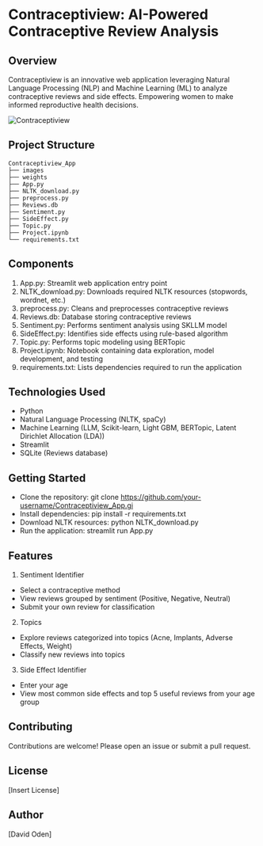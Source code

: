 Contraceptiview: AI-Powered Contraceptive Review Analysis
===========================================================

Overview
-----------
Contraceptiview is an innovative web application leveraging Natural Language Processing (NLP) and Machine Learning (ML) to analyze contraceptive reviews and side effects. Empowering women to make informed reproductive health decisions.

![Contraceptiview]([https://github.com/OdenDavid/Contraceptiview_App/blob/main/images/Home.png?raw=true])

Project Structure
-------------------
```
Contraceptiview_App
├── images
├── weights
├── App.py
├── NLTK_download.py
├── preprocess.py
├── Reviews.db
├── Sentiment.py
├── SideEffect.py
├── Topic.py
├── Project.ipynb
└── requirements.txt
```

Components
------------
1. App.py: Streamlit web application entry point
2. NLTK_download.py: Downloads required NLTK resources (stopwords, wordnet, etc.)
3. preprocess.py: Cleans and preprocesses contraceptive reviews
4. Reviews.db: Database storing contraceptive reviews
5. Sentiment.py: Performs sentiment analysis using SKLLM model
6. SideEffect.py: Identifies side effects using rule-based algorithm
7. Topic.py: Performs topic modeling using BERTopic
8. Project.ipynb: Notebook containing data exploration, model development, and testing
9. requirements.txt: Lists dependencies required to run the application

Technologies Used
--------------------
* Python
* Natural Language Processing (NLTK, spaCy)
* Machine Learning (LLM, Scikit-learn, Light GBM, BERTopic, Latent Dirichlet Allocation (LDA))
* Streamlit
* SQLite (Reviews database)

Getting Started
---------------
* Clone the repository: git clone https://github.com/your-username/Contraceptiview_App.gi
* Install dependencies: pip install -r requirements.txt
* Download NLTK resources: python NLTK_download.py
* Run the application: streamlit run App.py

Features
------------
1. Sentiment Identifier
  * Select a contraceptive method
  * View reviews grouped by sentiment (Positive, Negative, Neutral)
  * Submit your own review for classification
2. Topics
  * Explore reviews categorized into topics (Acne, Implants, Adverse Effects, Weight)
  * Classify new reviews into topics
3. Side Effect Identifier
  * Enter your age
  * View most common side effects and top 5 useful reviews from your age group

Contributing
------------
Contributions are welcome! Please open an issue or submit a pull request.

License
-------
[Insert License]

Author
--------
[David Oden]
